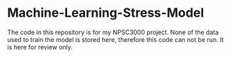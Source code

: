# Machine-Learning-Stress-Model

The code in this repository is for my NPSC3000 project. None of the data used to train the model is stored here, therefore this code can not be run. It is here for review only.
